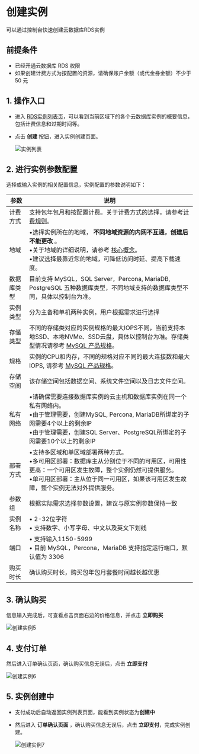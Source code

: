 # 创建实例
可以通过控制台快速创建云数据库RDS实例

## 前提条件
- 已经开通云数据库 RDS 权限
- 如果创建计费方式为按配置的资源，请确保账户余额（或代金券金额）不少于 50 元

## 1. 操作入口
- 进入 [RDS实例列表页](https://rds-console.jdcloud.com/database)，可以看到当前区域下的各个云数据库实例的概要信息，包括计费信息和过期时间等。
- 点击 **创建** 按钮，进入实例创建页面。

  ![实例列表](../../../../../image/RDS/Instance-List.png)
   
## 2. 进行实例参数配置

选择或输入实例的相关配置信息，实例配置的参数说明如下：

|参数|说明|
|--|--|
|计费方式|支持包年包月和按配置计费。关于计费方式的选择，请参考[计费规则](../../Pricing/Billing-Rules.md)。|
|地域|&bull;选择实例所在的地域， **不同地域资源的内网不互通，创建后不能更改** 。<br>&bull;关于地域的详细说明，请参考 [核心概念](../../Introduction/Core-Concepts.md)。<br>&bull;建议选择最靠近您的地域，可降低访问时延、提高下载速度。|
|数据库类型|目前支持 MySQL，SQL Server，Percona, MariaDB, PostgreSQL 五种数据库类型，不同地域支持的数据库类型不同，具体以控制台为准。|
|实例类型|分为主备和单机两种实例，用户根据需求进行选择|
|存储类型|不同的存储类对应的实例规格的最大IOPS不同，当前支持本地SSD、本地NVMe、SSD云盘，具体以控制台为准。存储类型情况请参考 [MySQL 产品规格](../../Introduction/Specifications/MySQL-Specifications.md)。|
|规格|实例的CPU和内存，不同的规格对应不同的最大连接数和最大IOPS, 请参考 [MySQL 产品规格](../../Introduction/Specifications/MySQL-Specifications.md)。|
|存储空间|该存储空间包括数据空间、系统文件空间以及日志文件空间。|
|私有网络|&bull;请确保需要连接数据库实例的云主机和数据库实例在同一个私有网络内。<br>&bull;由于管理需要，创建MySQL, Percona, MariaDB所绑定的子网需要4个以上的剩余IP<br>&bull;由于管理需要，创建SQL Server、PostgreSQL所绑定的子网需要10个以上的剩余IP |
|部署方式|&bull;支持多区域和单区域部署两种方式。<br>&bull;多可用区部署：数据库主从分别位于不同的可用区，可用性更高：一个可用区发生故障，整个实例仍然可提供服务。<br>&bull;单可用区部署：主从位于同一可用区，如果该可用区发生故障，整个实例无法对外提供服务。|
|参数组|根据实际需求选择参数设置，建议与原实例参数保持一致|
|实例名称|&bull; 2-32位字符<br>&bull; 支持数字、小写字母、中文以及英文下划线|
|端口|&bull; 支持输入1150-5999 <br>&bull; 目前 MySQL，Percona，MariaDB 支持指定运行端口，默认值为 3306|
|购买时长|确认购买时长，购买包年包月套餐时间越长越优惠|


## 3. 确认购买
信息输入完成后，可查看点击页面右边的价格信息，并点击 **立即购买**

![创建实例5](../../../../../image/RDS/Create-Instance-5.png)

## 4. 支付订单
然后进入订单确认页面，确认购买信息无误后，点击 **立即支付**

![创建实例6](../../../../../image/RDS/Create-Instance-6.png)

## 5. 实例创建中
- 支付成功后自动返回实例列表页面，能看到实例状态为**创建中**
- 然后进入 **订单确认页面** ，确认购买信息无误后，点击 **立即支付**，完成实例创建。

  ![创建实例7](../../../../../image/RDS/Create-Instance-7.png)

